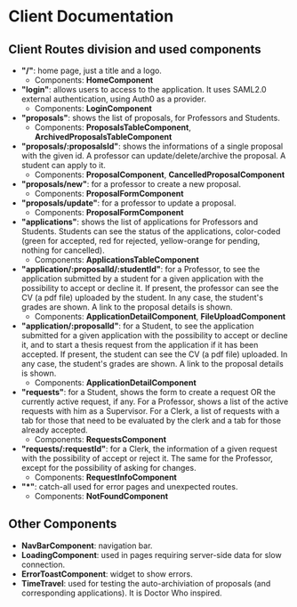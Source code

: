# Client Documentation

## Client Routes division and used components
- __"/"__: home page, just a title and a logo.
    - Components: __HomeComponent__
- __"login"__: allows users to access to the application. It uses SAML2.0 external authentication, using Auth0 as a provider.
    - Components: __LoginComponent__
- __"proposals"__: shows the list of proposals, for Professors and Students.
    - Components: __ProposalsTableComponent__, __ArchivedProposalsTableComponent__
- __"proposals/:proposalsId"__: shows the informations of a single proposal with the given id. A professor can update/delete/archive the proposal. A student can apply to it.
    - Components: __ProposalComponent__, __CancelledProposalComponent__
- __"proposals/new"__: for a professor to create a new proposal.
    - Components: __ProposalFormComponent__
- __"proposals/update"__: for a professor to update a proposal.
    - Components: __ProposalFormComponent__
- __"applications"__: shows the list of applications for Professors and Students. Students can see the status of the applications, color-coded (green for accepted, red for rejected, yellow-orange for pending, nothing for cancelled).
    - Components: __ApplicationsTableComponent__
- __"application/:proposalId/:studentId"__: for a Professor, to see the application submitted by a student for a given application with the possibility to accept or decline it. If present, the professor can see the CV (a pdf file) uploaded by the student. In any case, the student's grades are shown. A link to the proposal details is shown. 
    - Components: __ApplicationDetailComponent__, __FileUploadComponent__
- __"application/:proposalId"__: for a Student, to see the application submitted for a given application with the possibility to accept or decline it, and to start a thesis request from the application if it has been accepted. If present, the student can see the CV (a pdf file) uploaded. In any case, the student's grades are shown. A link to the proposal details is shown. 
    - Components: __ApplicationDetailComponent__
- __"requests"__: for a Student, shows the form to create a request OR the currently active request, if any. For a Professor, shows a list of the active requests with him as a Supervisor. For a Clerk, a list of requests with a tab for those that need to be evaluated by the clerk and a tab for those already accepted.
    - Components: __RequestsComponent__
- __"requests/:requestId"__: for a Clerk, the information of a given request with the possibility of accept or reject it. The same for the Professor, except for the possibility of asking for changes.
    - Components: __RequestInfoComponent__
- __"*"__: catch-all used for error pages and unexpected routes.
    - Components: __NotFoundComponent__

## Other Components
- __NavBarComponent__: navigation bar.
- __LoadingComponent__: used in pages requiring server-side data for slow connection.
- __ErrorToastComponent__: widget to show errors.
- __TimeTravel__: used for testing the auto-archiviation of proposals (and corresponding applications). It is Doctor Who inspired.